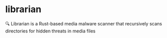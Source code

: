 # librarian
🔍 Librarian is a Rust-based media malware scanner that recursively scans directories for hidden threats in media files
